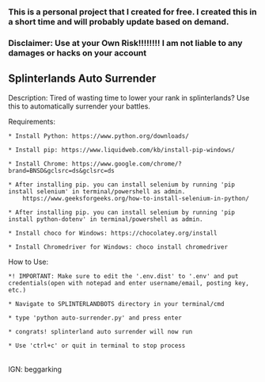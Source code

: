 ### This is a personal project that I created for free. I created this in a short time and will probably update based on demand.
### Disclaimer: Use at your Own Risk!!!!!!!! I am not liable to any damages or hacks on your account

## Splinterlands Auto Surrender ##
Description: Tired of wasting time to lower your rank in splinterlands? Use this to automatically surrender your battles.

Requirements:

    * Install Python: https://www.python.org/downloads/

    * Install pip: https://www.liquidweb.com/kb/install-pip-windows/

    * Install Chrome: https://www.google.com/chrome/?brand=BNSD&gclsrc=ds&gclsrc=ds

    * After installing pip. you can install selenium by running 'pip install selenium' in terminal/powershell as admin.  
        https://www.geeksforgeeks.org/how-to-install-selenium-in-python/

    * After installing pip. you can install selenium by running 'pip install python-dotenv' in terminal/powershell as admin.  

    * Install choco for Windows: https://chocolatey.org/install

    * Install Chromedriver for Windows: choco install chromedriver

How to Use:

    *! IMPORTANT: Make sure to edit the '.env.dist' to '.env' and put credentials(open with notepad and enter username/email, posting key, etc.)
    
    * Navigate to SPLINTERLANDBOTS directory in your terminal/cmd
    
    * type 'python auto-surrender.py' and press enter
    
    * congrats! splinterland auto surrender will now run 

    * Use 'ctrl+c' or quit in terminal to stop process
######


IGN: beggarking
